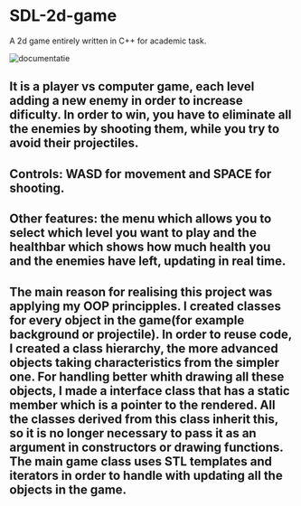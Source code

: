 # SDL-2d-game
A 2d game entirely written in C++ for academic task.


![documentatie](https://user-images.githubusercontent.com/122129982/213194000-68af2149-4c74-4add-b9a8-2d53cbf15c83.png)


## It is a player vs computer game, each level adding a new enemy in order to increase dificulty. In order to win, you have to eliminate all the enemies by shooting them, while you try to avoid their projectiles.
## Controls: WASD for movement and SPACE for shooting.
## Other features: the menu which allows you to select which level you want to play and the healthbar which shows how much health you and the enemies have left, updating in real time.
## The main reason for realising this project was applying my OOP principples. I created classes for every object in the game(for example background or projectile). In order to reuse code, I created a class hierarchy, the more advanced objects taking characteristics from the simpler one. For handling better whith drawing all these objects, I made a interface class that has a static member which is a pointer to the rendered. All the classes derived from this class inherit this, so it is no longer necessary to pass it as an argument in constructors or drawing functions. The main game class uses STL templates and iterators in order to handle with updating all the objects in the game.
